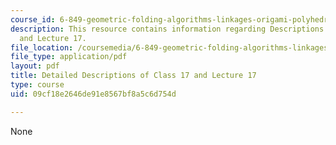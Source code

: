 ```yaml
---
course_id: 6-849-geometric-folding-algorithms-linkages-origami-polyhedra-fall-2012
description: This resource contains information regarding Descriptions of Class 17
  and Lecture 17.
file_location: /coursemedia/6-849-geometric-folding-algorithms-linkages-origami-polyhedra-fall-2012/09cf18e2646de91e8567bf8a5c6d754d_MIT6_849F12_desc17.pdf
file_type: application/pdf
layout: pdf
title: Detailed Descriptions of Class 17 and Lecture 17
type: course
uid: 09cf18e2646de91e8567bf8a5c6d754d

---
```

None